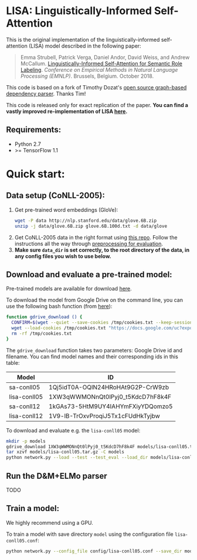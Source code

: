# LISA: Linguistically-Informed Self-Attention

This is the original implementation of the linguistically-informed self-attention (LISA) model 
described in the following paper:
> Emma Strubell, Patrick Verga, Daniel Andor, David Weiss, and Andrew McCallum. [Linguistically-Informed 
> Self-Attention for Semantic Role Labeling](https://arxiv.org/abs/1804.08199). 
> *Conference on Empirical Methods in Natural Language Processing (EMNLP)*. 
> Brussels, Belgium. October 2018. 

This code is based on a fork of Timothy Dozat's 
[open source graph-based dependency parser](https://github.com/tdozat/Parser-v1). Thanks Tim!

This code is released only for exact replication of the paper. 
**You can find a vastly improved re-implementation of LISA [here](https://github.com/strubell/LISA).**

Requirements:
----
- Python 2.7
- \>= TensorFlow 1.1

Quick start:
============

Data setup (CoNLL-2005):
----
1. Get pre-trained word embeddings (GloVe):
    ```bash
    wget -P data http://nlp.stanford.edu/data/glove.6B.zip
    unzip -j data/glove.6B.zip glove.6B.100d.txt -d data/glove
    ```
2. Get CoNLL-2005 data in the right format using [this repo](https://github.com/strubell/preprocess-conll05). 
Follow the instructions all the way through [preprocessing for evaluation](https://github.com/strubell/preprocess-conll05#pre-processing-for-evaluation-scripts).
3. **Make sure `data_dir` is set correctly, to the root directory of the data, in any config files you wish to use below.**

Download and evaluate a pre-trained model:
----
Pre-trained models are available for download [here](https://drive.google.com/drive/u/1/folders/1E0Jn05VFqZTbbVcDoM5DEIHEFzD91iLs).

To download the model from Google Drive on the command line, you can use the following bash function (from [here](https://gist.github.com/iamtekeste/3cdfd0366ebfd2c0d805)):
```bash
function gdrive_download () {
  CONFIRM=$(wget --quiet --save-cookies /tmp/cookies.txt --keep-session-cookies --no-check-certificate "https://docs.google.com/uc?export=download&id=$1" -O- | sed -rn 's/.*confirm=([0-9A-Za-z_]+).*/\1\n/p')
  wget --load-cookies /tmp/cookies.txt "https://docs.google.com/uc?export=download&confirm=$CONFIRM&id=$1" -O $2
  rm -rf /tmp/cookies.txt
}
```
The `gdrive_download` function takes two parameters: Google Drive id and filename. You can find model names and their
corresponding ids in this table:

| Model         | ID                                |
| ------------- | --------------------------------- |
| sa-conll05    | 1Qj5idT0A-OQlN24HRoHAt9G2P-CrW9zb |
| lisa-conll05  | 1XW3qWWMONnQt0lPyj0_t5KdcD7hF8k4F |
| sa-conll12    | 1kGAs73-5HtM9UY4IAHYmFXiyYDQomzo5 |
| lisa-conll12  | 1V9-lB-TrOxvProqiJ5Tx1cFUdHkTyjbw |

To download and evaluate e.g. the `lisa-conll05` model:
```bash
mkdir -p models
gdrive_download 1XW3qWWMONnQt0lPyj0_t5KdcD7hF8k4F models/lisa-conll05.tar.gz
tar xzvf models/lisa-conll05.tar.gz -C models
python network.py --load --test --test_eval --load_dir models/lisa-conll05 --config_file models/lisa-conll05/config.cfg 
```

Run the D&M+ELMo parser
----
TODO

Train a model:
----
We highly recommend using a GPU. 

To train a model with save directory `model` using the configuration file `lisa-conll05.conf`:
```bash
python network.py --config_file config/lisa-conll05.conf --save_dir model
```

